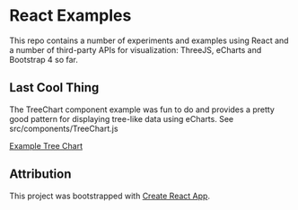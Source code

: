 # React Examples
This repo contains a number of experiments and examples using React and a number of third-party APIs for visualization: ThreeJS, eCharts and Bootstrap 4 so far.

## Last Cool Thing
The TreeChart component example was fun to do and provides a pretty good pattern for displaying tree-like data using eCharts. See src/components/TreeChart.js

[Example Tree Chart](https://raw.githubusercontent.com/oshea00/react-mybootstrap4/master/public/images/domchart.png)

## Attribution
This project was bootstrapped with [Create React App](https://github.com/facebookincubator/create-react-app).


